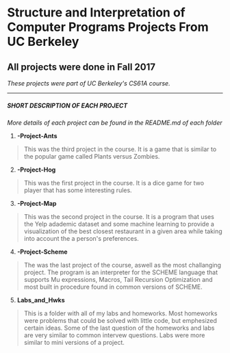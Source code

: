 # Structure and Interpretation of Computer Programs Projects From UC Berkeley

All projects were done in Fall 2017
-------------

*These projects were part of UC Berkeley's CS61A course.*


************************************************

##### SHORT DESCRIPTION OF EACH PROJECT  #####

*More details of each project can be found in the README.md of each folder*

1) **-Project-Ants**
> This was the third project in the course. It is a game that is similar to the popular game called Plants versus Zombies. 

2) **-Project-Hog**
> This was the first project in the course. It is a dice game for two player that has some interesting rules. 

3) **-Project-Map**
> This was the second project in the course. It is a program that uses the Yelp adademic dataset and some machine learning to provide a visualization of the best closest restaurant in a given area while taking into account the a person's preferences.

4) **-Project-Scheme**
> The was the last project of the course, aswell as the most challanging project. The program is an interpreter for the SCHEME language that supports Mu expressions, Macros, Tail Recursion Optimization and most built in procedure found in common versions of SCHEME. 

5) **Labs_and_Hwks**
> This is a folder with all of my labs and homeworks. Most homeworks were problems that could be solved with little code, but emphesized certain ideas. Some of the last question of the homeworks and labs are very similar to common intervew questions. Labs were more similar to mini versions of a project. 

